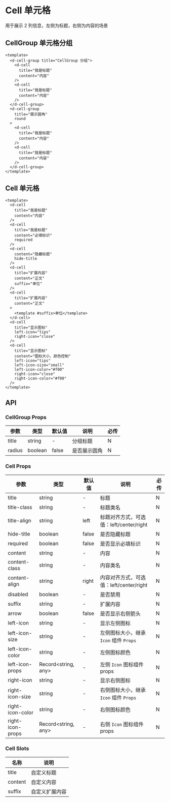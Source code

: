 # Cell 单元格

用于展示 2 列信息，左侧为标题，右侧为内容的场景

## CellGroup 单元格分组

```vue
<template>
  <d-cell-group title="CellGroup 分组">
    <d-cell
      title="我是标题"
      content="内容"
    />
    <d-cell
      title="我是标题"
      content="内容"
    />
  </d-cell-group>
  <d-cell-group
    title="展示圆角"
    round
  >
    <d-cell
      title="我是标题"
      content="内容"
    />
    <d-cell
      title="我是标题"
      content="内容"
    />
  </d-cell-group>
</template>
```

## Cell 单元格

```vue
<template>
  <d-cell
    title="我是标题"
    content="内容"
  />
  <d-cell
    title="我是标题"
    content="必填标识"
    required
  />
  <d-cell
    content="隐藏标题"
    hide-title
  />
  <d-cell
    title="扩展内容"
    content="正文"
    suffix="单位"
  />
  <d-cell
    title="扩展内容"
    content="正文"
  >
    <template #suffix>单位</template>
  </d-cell>
  <d-cell
    title="显示图标"
    left-icon="tips"
    right-icon="close"
  />
  <d-cell
    title="显示图标"
    content="图标大小、颜色控制"
    left-icon="tips"
    left-icon-size="small"
    left-icon-color="#f00"
    right-icon="close"
    right-icon-color="#f00"
  />
</template>
```

## API

### CellGroup Props

| 参数   | 类型    | 默认值 | 说明         | 必传 |
| ------ | ------- | ------ | ------------ | ---- |
| title  | string  | -      | 分组标题     | N    |
| radius | boolean | false  | 是否展示圆角 | N    |

### Cell Props

| 参数             | 类型                | 默认值 | 说明                                    | 必传 |
| ---------------- | ------------------- | ------ | --------------------------------------- | ---- |
| title            | string              | -      | 标题                                    | N    |
| title-class      | string              | -      | 标题类名                                | N    |
| title-align      | string              | left   | 标题对齐方式，可选值：left/center/right | N    |
| hide-title       | boolean             | false  | 是否隐藏标题                            | N    |
| required         | boolean             | false  | 是否显示必填标识                        | N    |
| content          | string              | -      | 内容                                    | N    |
| content-class    | string              | -      | 内容类名                                | N    |
| content-align    | string              | right  | 内容对齐方式，可选值：left/center/right | N    |
| disabled         | boolean             | -      | 是否禁用                                | N    |
| suffix           | string              | -      | 扩展内容                                | N    |
| arrow            | boolean             | false  | 是否显示右侧箭头                        | N    |
| left-icon        | string              | -      | 显示左侧图标                            | N    |
| left-icon-size   | string              | -      | 左侧图标大小，继承 `Icon` 组件 `Props`  | N    |
| left-icon-color  | string              | -      | 左侧图标颜色                            | N    |
| left-icon-props  | Record<string, any> | -      | 左侧 `Icon` 图标组件 props              | N    |
| right-icon       | string              | -      | 显示右侧图标                            | N    |
| right-icon-size  | string              | -      | 右侧图标大小，继承 `Icon` 组件 `Props`  | N    |
| right-icon-color | string              | -      | 右侧图标颜色                            | N    |
| right-icon-props | Record<string, any> | -      | 右侧 `Icon` 图标组件 props              | N    |

### Cell Slots

| 名称    | 说明           |
| ------- | -------------- |
| title   | 自定义标题     |
| content | 自定义内容     |
| suffix  | 自定义扩展内容 |
